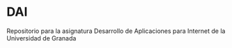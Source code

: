 # DAI
Repositorio para la asignatura Desarrollo de Aplicaciones para Internet de la Universidad de Granada
